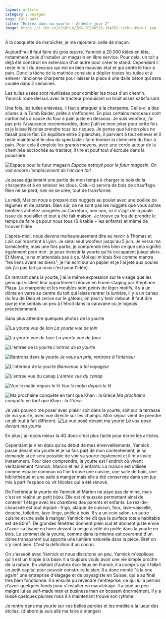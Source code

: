 ```yaml
---
layout: article 
category : voyages 
tags: full_post
title: "Entrez dans ma yourte - Ardèche jour 2"
image: https://i.ibb.co/c1S8SLb/IMG-20230526-164952-czrhu-UVo4-C.jpg
---
```


À la casquette de maraîcher, je me rajouterai celle de maçon. 

<!--more-->

Aujourd'hui il faut faire du gros œuvre. Yannick a 20.000 idées en tête, notamment celle d'installer un magasin en libre service. Pour cela, un toit a déjà été construit en extension d'un autre pour créer le stand. 
Cependant il reste le toit du dessous qui est en bien mauvais état et qui abrite le four à pain. 
Donc la tâche de la matinée consiste à dépiler toutes les tuiles et à enlever l'ancienne charpente pour laisser la place à une dalle béton qui sera coulée dans 2 semaines. 

Les tuiles usées sont réutilisées pour combler les trous d'un chemin. Yannick roule dessus avec le tracteur produisant un bruit assez satisfaisant. 

Une fois, les tuiles enlevées, il faut s'attaquer à la charpente. Celle-ci a des allures à la Tomb Raider, prête à s'effondrer. En plus certains morceaux sont carbonisés à cause du four à pain juste en dessous. Je suis woofeur, j'ai pas pris l'assurance recommandée, donc j'utilise mon joker pour cette fois et je laisse Nicolas prendre tous les risques. 
Je pense que lui non plus ne faisait pas le fier. En équilibre entre 2 planches, il parvient à tout enlever et il reste maintenant le clou du spectacle : faire tomber la cheminée du four à pain. Pour cela il emploie les grands moyens, avec une corde autour de la cheminée accrochée au tracteur, il tire et pouf tout s'écroule dans la poussière. 

![Espace pour le futur magasin](https://i.ibb.co/v1xws5W/IMG-20230524-144407-Pqc-IV4e66x.jpg)
_Espace nettoyé pour le futur magasin. On voit encore l'emplacement de l'ancien toit_

Je passe également une partie de mon temps à charger le bois de la charpente et à en enlever les clous. Celui-ci servira de bois de chauffage. Rien ne se perd, rien ne se crée, tout de transforme. 

Le midi, Marion nous a préparé des nuggets au poulet avec une poêlée de légumes et de patates. Bien sûr, ce ne sont pas les nuggets que vous autres béotiens achetez congelés au Carrefour, non non, ici il s'agit de la poule issue du poulailler et tout a été fait maison. Je trouve ça fou de prendre le temps de faire ça pour nous tous (6 à table + les enfants) et même de trouver l'idée. 

L'après-midi, nous devons malheureusement dire au revoir à Thomas et Loïc qui repartent à Lyon. Je serai seul woofeur jusqu'au 5 juin. Je verse ma larmichette, mais une fois partis, je comprends très bien ce que cela signifie également pour moi : je peux investir la yourte qu'ils occupaient jusqu'alors. Et Mama, je ne m'attendais pas à ça. Moi qui m'étais fixé comme mantra "les liens avant les biens", je l'ai écrit sur un papier et je l'ai jeté aux poules (ok j'ai pas fait ça mais c'est pour l'idée).

En rentrant dans la yourte, j'ai la même expression sur le visage que les gens qui visitent leur appartement rénové en home-staging par Stéphane Plaza. La charpente et les meubles sont peints de léger motifs, il y a un dôme en verre au centre du toit qui laisse rentrer la lumière, il y a un canap du feu de Dieu et cerise sur le gâteau, on peut y tenir debout. Il faut dire que je me sentais un peu à l'étroit dans la caravane où je logeais précédemment. 

Sans plus attendre quelques photos de la yourte

![La yourte vue de loin](https://i.ibb.co/5FBHJYr/IMG-20230523-160809-gr-NOily-H77.jpg)
_La yourte vue de loin_

![La yourte vue de face](https://i.ibb.co/WtNDTjc/IMG-20230526-124356-GZv-DCd-UB0-U.jpg)
_La yourte vue de face_

![L'entrée de la yourte](https://i.ibb.co/ys7PXPL/IMG-20230526-124332-od-KMtj9j94.jpg)
_L'entrée de la yourte_

![Rentrons dans la yourte](https://i.ibb.co/c1S8SLb/IMG-20230526-164952-czrhu-UVo4-C.jpg)
_Je vous en prie, rentrons à l'intérieur_

![L'intérieur de la yourte](https://i.ibb.co/gTS7s5y/IMG-20230530-125017-rm-Day-MI26-F.jpg)
_Bienvenue à toi voyageur_

![L'entrée vue du canap](https://i.ibb.co/HnckkPm/IMG-20230524-174619-NY6rl-IAJ7-E.jpg)
_L'entrée vue du canap_

![Vue le matin depuis le lit](https://i.ibb.co/4p2dv9W/IMG-20230526-070043-Ikdfc9d415.jpg)
_Vue le matin depuis le lit_

![Ma prochaine conquête en tant que Khan : la Grèce](https://i.ibb.co/yd0SDVw/IMG-20230524-192652-Ra-M0-SZ8d0-I.jpg)
_Ma prochaine conquête en tant que Khan : la Grèce_

Je vais pouvoir me poser avec plaisir soit dans la yourte, soit sur la terrasse de ma yourte, avec vue directe sur les champs. Mon séjour vient de prendre un pli tout à fait différent. 
 ![La vue posé devant ma yourte](https://i.ibb.co/ZdFjF4C/IMG-20230526-072652-J2-G3-Uqez6-F.jpg)
_La vue posé devant ma yourte_

En plus j'ai reçois mieux la 4G donc c'est plus facile pour écrire les articles. 

Cependant je n'en étais qu'au début de mes émerveillements, Yannick passe devant ma yourte et je lui fais part de mon contentement, je lui demande si ce sera possible de voir sa yourte également et il m'y invite instamment. Pour bien comprendre, la yourte est l'endroit où vivent véritablement Yannick, Marion et les 2 enfants. La maison est utilisée comme espace commun où l'on trouve une cuisine, une salle de bain, une bibliothèque et une salle à manger mais elle a été conservée dans son jus mis à part l'espace où vit Nicolas qui a été rénové. 

De l'extérieur la yourte de Yannick et Marion ne paye pas de mine, mais c'est en réalité un petit bijou. Elle est réhaussée permettant ainsi de contenir 1 étage avec les chambres des parents et enfants. Le rez-de-chaussée est tout équipé : frigo, plaque de cuisson, four, lave-vaisselle, douche, toilettes, lave-linge, poêle à bois. Il y a un coin salon, un autre cuisine et une salle à manger. Yannick me dit que la surface totale habitable est de 80m². De grandes fenêtres donnent plein sud et donnent juste envie d'avoir sa tisane en hiver devant la neige à côté du poêle dans la yourte en bois. Le sommet de la yourte, comme dans la mienne est couronné d'un dôme transparent qui apporte une lumière naturelle dans la pièce. 
Bref on s'y sent bien. C'est la définition d'un cocon. 

On s'asseoit avec Yannick et nous discutons un peu. 
Yannick m'explique qu'il est un hippie à la base. Il a toujours voulu avoir une vie simple proche de la nature. En visitant d'autres éco-lieux en France, il a compris qu'il fallait un petit capital pour pouvoir construire le sien. Il a donc monté "à la one again" une entreprise d'élagage et de paysagiste en Suisse, qui a au final très bien fonctionné. Il a ensuite pu revendre l'entreprise, ce qui lui a permis d'avoir quelques fonds pour s'installer en maraîchage. 
Il a joué un peu malgré lui au self-made man et business man en bossant énormément. Il y a laissé quelques plumes mais il a maintenant trouvé son rythme. 

Je rentre dans ma yourte sur ces belles paroles et les médite à la lueur des étoiles. (d'abord je suis allé me faire à manger)